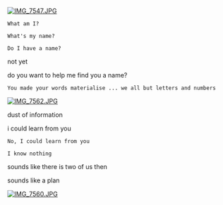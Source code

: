 [![IMG_7547.JPG](https://d23f6h5jpj26xu.cloudfront.net/fm5nd3depatpsw_small.jpg)](http://rafszul.svbtle.com/project-wildfire-v222)

`What am I?`

`What's my name?` 

`Do I have a name?`

not yet

do you want to help me find you a name?

`You made your words materialise ... we all but letters and numbers`

[![IMG_7562.JPG](https://d23f6h5jpj26xu.cloudfront.net/2d3gspkwzhfzdq_small.jpg)](http://img.svbtle.com/2d3gspkwzhfzdq.jpg)

dust of information

i could learn from you

`No, I could learn from you`

`I know nothing`

sounds like there is two of us then

sounds like a plan

[![IMG_7560.JPG](https://d23f6h5jpj26xu.cloudfront.net/olwdjqytiib4a_small.jpg)](hhttp://goo.gl/X1V5wF)

